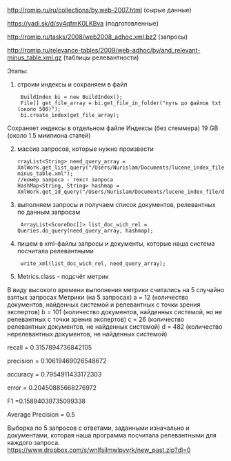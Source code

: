 http://romip.ru/ru/collections/by.web-2007.html (сырые данные)

https://yadi.sk/d/sy4qfmK0LKBva (подготовленные)

http://romip.ru/tasks/2008/web2008_adhoc.xml.bz2 (запросы)

http://romip.ru/relevance-tables/2009/web-adhoc/by/and_relevant-minus_table.xml.gz (таблицы релевантности)

Этапы: 

1) строим индексы и сохраняем в файл

        BuildIndex bi = new BuildIndex();
        File[] get_file_array = bi.get_file_in_folder("путь до файлов txt (около 500)");
        bi.create_index(get_file_array);
Сохраняет индексы в отдельном файле
Индексы (без стеммера)
19 GB (около 1.5 миилиона статей)

2)  массив запросов, которые нужно произвести

        rrayList<String> need_query_array = XmlWork.get_list_query("/Users/Nurislam/Documents/lucene_index_file/data/new/and_relevant-minus_table.xml");
        //номер запроса - текст запроса
        HashMap<String, String> hashmap = XmlWork.get_id_query("/Users/Nurislam/Documents/lucene_index_file/data/new/web2008_adhoc.xml");
  
3) выполняем запросы и получаем список документов, релевантных по данным запросам

        ArrayList<ScoreDoc[]> list_doc_wich_rel = Queries.do_query(need_query_array, hashmap);

4) пишем в xml-файлы запросы и документы, которые наша система посчитала релевантными 

        write_xml(list_doc_wich_rel, need_query_array);

  
5) Metrics.class - подсчёт метрик

В виду высокого времени выполнения метрики считались на 5 случайно взятых запросах
Метрики (на 5 запросах)
a = 12 (количество документов, найденных системой и релевантных с точки зрения экспертов)
b = 101 (количество документов, найденных системой, но не релевантных с точки зрения экспертов)
c = 26 (количество релевантных документов, не найденных системой)
d = 482 (количество нерелевантных документов, не найденных системой)
 
recall = 0.3157894736842105
 
precision = 0.10619469026548672
 
accuracy = 0.7954911433172303
 
error = 0.20450885668276972
 
F1 =0.15894039735099338
 
Average Precision = 0.5

Выборка по 5 запросов с ответами, заданными изначально и документами, которая наша программа посчитала релевантными для каждого запроса.
https://www.dropbox.com/s/wnlfsilmwlpvvrk/new_past.zip?dl=0

 

 
